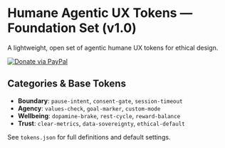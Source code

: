 # Humane Agentic UX Tokens — Foundation Set (v1.0)

A lightweight, open set of agentic humane UX tokens for ethical design.

[![Donate via PayPal](https://img.shields.io/badge/Donate-PayPal-blue.svg)](https://paypal.me/YOURPAYPALHANDLE)

## Categories & Base Tokens
- **Boundary**: `pause-intent`, `consent-gate`, `session-timeout`
- **Agency**: `values-check`, `goal-marker`, `custom-mode`
- **Wellbeing**: `dopamine-brake`, `rest-cycle`, `reward-balance`
- **Trust**: `clear-metrics`, `data-sovereignty`, `ethical-default`

See `tokens.json` for full definitions and default settings.
